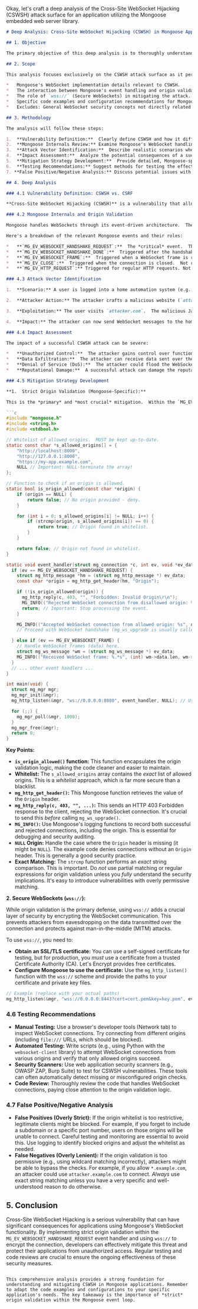 Okay, let's craft a deep analysis of the Cross-Site WebSocket Hijacking (CSWSH) attack surface for an application utilizing the Mongoose embedded web server library.

```markdown
# Deep Analysis: Cross-Site WebSocket Hijacking (CSWSH) in Mongoose Applications

## 1. Objective

The primary objective of this deep analysis is to thoroughly understand the Cross-Site WebSocket Hijacking (CSWSH) vulnerability within the context of a Mongoose-based application, identify specific attack vectors, assess the potential impact, and define robust, Mongoose-specific mitigation strategies.  We aim to provide actionable guidance for developers to secure their applications against this threat.

## 2. Scope

This analysis focuses exclusively on the CSWSH attack surface as it pertains to applications using the Mongoose library for WebSocket communication.  It covers:

*   Mongoose's WebSocket implementation details relevant to CSWSH.
*   The interaction between Mongoose's event handling and origin validation.
*   The role of `wss://` (Secure WebSockets) in mitigating the attack.
*   Specific code examples and configuration recommendations for Mongoose.
*   Excludes: General WebSocket security concepts not directly related to Mongoose, other attack vectors unrelated to CSWSH, and client-side vulnerabilities.

## 3. Methodology

The analysis will follow these steps:

1.  **Vulnerability Definition:**  Clearly define CSWSH and how it differs from Cross-Site Request Forgery (CSRF).
2.  **Mongoose Internals Review:** Examine Mongoose's WebSocket handling code (primarily focusing on event handlers like `MG_EV_WEBSOCKET_HANDSHAKE_REQUEST`, `MG_EV_WEBSOCKET_FRAME`, and `MG_EV_CLOSE`) to understand how origin checks can be implemented.
3.  **Attack Vector Identification:**  Describe realistic scenarios where a malicious actor could exploit CSWSH in a Mongoose application.
4.  **Impact Assessment:**  Analyze the potential consequences of a successful CSWSH attack, including data breaches, unauthorized actions, and denial of service.
5.  **Mitigation Strategy Development:**  Provide detailed, Mongoose-specific instructions and code examples for implementing robust origin validation and using `wss://`.
6.  **Testing Recommendations:** Suggest methods for testing the effectiveness of the implemented mitigations.
7. **False Positive/Negative Analysis:** Discuss potential issues with overly strict or lenient origin validation.

## 4. Deep Analysis

### 4.1 Vulnerability Definition: CSWSH vs. CSRF

**Cross-Site WebSocket Hijacking (CSWSH)** is a vulnerability that allows an attacker to establish a WebSocket connection from a malicious origin (e.g., `attacker.com`) to a vulnerable server, bypassing the same-origin policy that normally restricts such cross-origin communication.  Unlike CSRF, which exploits *existing* authenticated sessions using HTTP requests, CSWSH establishes a *new*, persistent WebSocket connection.  The attacker doesn't need to steal a session cookie; they directly interact with the WebSocket endpoint.

### 4.2 Mongoose Internals and Origin Validation

Mongoose handles WebSockets through its event-driven architecture.  The key event for mitigating CSWSH is `MG_EV_WEBSOCKET_HANDSHAKE_REQUEST`.  This event is triggered when a client attempts to establish a WebSocket connection.  Within the event handler for this event, we have access to the HTTP headers, including the crucial `Origin` header.

Here's a breakdown of the relevant Mongoose events and their roles:

*   **`MG_EV_WEBSOCKET_HANDSHAKE_REQUEST`:**  The *critical* event.  This is where we MUST perform origin validation.  The `struct mg_http_message` (usually named `hm` in event handler examples) contains the request headers.
*   **`MG_EV_WEBSOCKET_HANDSHAKE_DONE`:**  Triggered after the handshake is complete (either successfully or unsuccessfully).  Less useful for CSWSH mitigation, as the connection is already established (or rejected).
*   **`MG_EV_WEBSOCKET_FRAME`:**  Triggered when a WebSocket frame is received.  Origin validation is *too late* at this point.
*   **`MG_EV_CLOSE`:**  Triggered when the connection is closed.  Not relevant for preventing CSWSH.
*   **`MG_EV_HTTP_REQUEST`:** Triggered for regular HTTP requests. Not directly relevant to WebSocket handshake, but important for serving static files or other HTTP endpoints.

### 4.3 Attack Vector Identification

1.  **Scenario:** A user is logged into a home automation system (e.g., `home.local`) that uses a Mongoose-based server for real-time control via WebSockets.  The server does *not* implement origin validation.

2.  **Attacker Action:** The attacker crafts a malicious website (`attacker.com`) containing JavaScript code that attempts to establish a WebSocket connection to `ws://home.local:8080/websocket` (or whatever the WebSocket endpoint is).

3.  **Exploitation:** The user visits `attacker.com`.  The malicious JavaScript executes in the user's browser.  Because the Mongoose server lacks origin checks, the WebSocket connection is successfully established.

4.  **Impact:** The attacker can now send WebSocket messages to the home automation system, potentially controlling lights, locks, or other devices.  They can also receive data from the system, potentially eavesdropping on sensor readings or other sensitive information.

### 4.4 Impact Assessment

The impact of a successful CSWSH attack can be severe:

*   **Unauthorized Control:**  The attacker gains control over functionality exposed through the WebSocket interface.  This could range from minor annoyances (e.g., flickering lights) to serious security breaches (e.g., unlocking doors, disabling security systems).
*   **Data Exfiltration:**  The attacker can receive data sent over the WebSocket connection, potentially including sensitive information like sensor data, user credentials (if improperly handled), or internal system status.
*   **Denial of Service (DoS):**  The attacker could flood the WebSocket connection with messages, potentially overwhelming the server and making it unresponsive to legitimate users.
*   **Reputational Damage:**  A successful attack can damage the reputation of the application and the organization responsible for it.

### 4.5 Mitigation Strategy Development

**1.  Strict Origin Validation (Mongoose-Specific):**

This is the *primary* and *most crucial* mitigation.  Within the `MG_EV_WEBSOCKET_HANDSHAKE_REQUEST` event handler, we *must* check the `Origin` header and compare it against a whitelist of allowed origins.

```c
#include "mongoose.h"
#include <string.h>
#include <stdbool.h>

// Whitelist of allowed origins.  MUST be kept up-to-date.
static const char *s_allowed_origins[] = {
    "http://localhost:8000",
    "http://127.0.0.1:8000",
    "https://my-app.example.com",
    NULL // Important: NULL-terminate the array!
};

// Function to check if an origin is allowed.
static bool is_origin_allowed(const char *origin) {
    if (origin == NULL) {
        return false; // No origin provided - deny.
    }

    for (int i = 0; s_allowed_origins[i] != NULL; i++) {
        if (strcmp(origin, s_allowed_origins[i]) == 0) {
            return true; // Origin found in whitelist.
        }
    }

    return false; // Origin not found in whitelist.
}

static void event_handler(struct mg_connection *c, int ev, void *ev_data, void *fn_data) {
  if (ev == MG_EV_WEBSOCKET_HANDSHAKE_REQUEST) {
    struct mg_http_message *hm = (struct mg_http_message *) ev_data;
    const char *origin = mg_http_get_header(hm, "Origin");

    if (!is_origin_allowed(origin)) {
      mg_http_reply(c, 403, "", "Forbidden: Invalid Origin\r\n");
      MG_INFO(("Rejected WebSocket connection from disallowed origin: %s", origin ? origin : "(null)"));
      return; // Important: Stop processing the event.
    }

    MG_INFO(("Accepted WebSocket connection from allowed origin: %s", origin));
    // Proceed with WebSocket handshake (mg_ws_upgrade is usually called here).

  } else if (ev == MG_EV_WEBSOCKET_FRAME) {
    // Handle WebSocket frames (data) here.
    struct mg_ws_message *wm = (struct mg_ws_message *) ev_data;
    MG_INFO(("Received WebSocket frame: %.*s", (int) wm->data.len, wm->data.ptr));
  }
  // ... other event handlers ...
}

int main(void) {
  struct mg_mgr mgr;
  mg_mgr_init(&mgr);
  mg_http_listen(&mgr, "ws://0.0.0.0:8080", event_handler, NULL); // Use "ws://" for testing, "wss://" for production

  for (;;) {
    mg_mgr_poll(&mgr, 1000);
  }
  mg_mgr_free(&mgr);
  return 0;
}
```

**Key Points:**

*   **`is_origin_allowed()` function:**  This function encapsulates the origin validation logic, making the code cleaner and easier to maintain.
*   **Whitelist:**  The `s_allowed_origins` array contains the *exact* list of allowed origins.  This is a *whitelist* approach, which is far more secure than a blacklist.
*   **`mg_http_get_header()`:**  This Mongoose function retrieves the value of the `Origin` header.
*   **`mg_http_reply(c, 403, "", ...)`:**  This sends an HTTP 403 Forbidden response to the client, rejecting the WebSocket connection.  It's crucial to send this *before* calling `mg_ws_upgrade()`.
*   **`MG_INFO()`:**  Use Mongoose's logging functions to record both successful and rejected connections, including the origin.  This is essential for debugging and security auditing.
*   **`NULL` Origin:** Handle the case where the `Origin` header is missing (it might be `NULL`).  The example code denies connections without an `Origin` header.  This is generally a good security practice.
*   **Exact Matching:** The `strcmp` function performs an *exact* string comparison.  This is important.  Do *not* use partial matching or regular expressions for origin validation unless you *fully* understand the security implications.  It's easy to introduce vulnerabilities with overly permissive matching.

**2.  Secure WebSockets (`wss://`):**

While origin validation is the primary defense, using `wss://` adds a crucial layer of security by encrypting the WebSocket communication.  This prevents attackers from eavesdropping on the data transmitted over the connection and protects against man-in-the-middle (MITM) attacks.

To use `wss://`, you need to:

*   **Obtain an SSL/TLS certificate:**  You can use a self-signed certificate for testing, but for production, you *must* use a certificate from a trusted Certificate Authority (CA).  Let's Encrypt provides free certificates.
*   **Configure Mongoose to use the certificate:**  Use the `mg_http_listen()` function with the `wss://` scheme and provide the paths to your certificate and private key files.

```c
// Example (replace with your actual paths)
mg_http_listen(&mgr, "wss://0.0.0.0:8443?cert=cert.pem&key=key.pem", event_handler, NULL);
```

### 4.6 Testing Recommendations

*   **Manual Testing:** Use a browser's developer tools (Network tab) to inspect WebSocket connections.  Try connecting from different origins (including `file:///` URLs, which should be blocked).
*   **Automated Testing:** Write scripts (e.g., using Python with the `websocket-client` library) to attempt WebSocket connections from various origins and verify that only allowed origins succeed.
*   **Security Scanners:** Use web application security scanners (e.g., OWASP ZAP, Burp Suite) to test for CSWSH vulnerabilities.  These tools can often automatically detect missing or misconfigured origin checks.
*   **Code Review:**  Thoroughly review the code that handles WebSocket connections, paying close attention to the origin validation logic.

### 4.7 False Positive/Negative Analysis

*   **False Positives (Overly Strict):**  If the origin whitelist is too restrictive, legitimate clients might be blocked.  For example, if you forget to include a subdomain or a specific port number, users on those origins will be unable to connect.  Careful testing and monitoring are essential to avoid this.  Use logging to identify blocked origins and adjust the whitelist as needed.
*   **False Negatives (Overly Lenient):**  If the origin validation is too permissive (e.g., using wildcard matching incorrectly), attackers might be able to bypass the checks.  For example, if you allow `*.example.com`, an attacker could use `attacker.example.com` to connect.  *Always* use exact string matching unless you have a very specific and well-understood reason to do otherwise.

## 5. Conclusion

Cross-Site WebSocket Hijacking is a serious vulnerability that can have significant consequences for applications using Mongoose's WebSocket functionality.  By implementing strict origin validation within the `MG_EV_WEBSOCKET_HANDSHAKE_REQUEST` event handler and using `wss://` to encrypt the connection, developers can effectively mitigate this threat and protect their applications from unauthorized access.  Regular testing and code reviews are crucial to ensure the ongoing effectiveness of these security measures.
```

This comprehensive analysis provides a strong foundation for understanding and mitigating CSWSH in Mongoose applications. Remember to adapt the code examples and configurations to your specific application's needs. The key takeaway is the importance of *strict* origin validation within the Mongoose event loop.